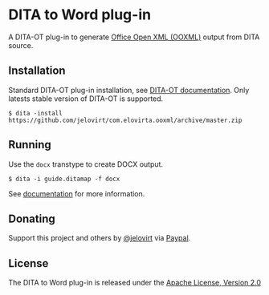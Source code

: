 DITA to Word plug-in
====================

A DITA-OT plug-in to generate [Office Open XML (OOXML)](https://en.wikipedia.org/wiki/Office_Open_XML) output from DITA source.

Installation
------------

Standard DITA-OT plug-in installation, see [DITA-OT documentation](http://www.dita-ot.org/2.1/user-guide/plugins-installing.html). Only latests stable version of DITA-OT is supported.

```shell
$ dita -install https://github.com/jelovirt/com.elovirta.ooxml/archive/master.zip
```

Running
-------

Use the `docx` transtype to create DOCX output.

```shell
$ dita -i guide.ditamap -f docx
```

See [documentation](https://github.com/jelovirt/com.elovirta.ooxml/wiki) for more information.

Donating
--------

Support this project and others by [@jelovirt](https://github.com/jelovirt) via [Paypal](https://www.paypal.com/cgi-bin/webscr?cmd=_donations&business=jarno%40elovirta%2ecom&lc=FI&item_name=Support%20Open%20Source%20work&currency_code=EUR&bn=PP%2dDonationsBF%3abtn_donate_LG%2egif%3aNonHosted).

License
-------

The DITA to Word plug-in is released under the [Apache License, Version 2.0](http://www.apache.org/licenses/LICENSE-2.0)
